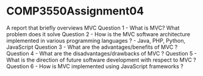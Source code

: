COMP3550Assignment04
====================

A report that briefly overviews MVC
Question 1 - What is MVC? What problem does it solve
Question 2 - How is the MVC software architecture implemented in various programming languages ? - Java, PHP, Python, JavaScript
Question 3 - What are the advantages/benefits of MVC ?
Question 4 - What are the disadvantages/drawbacks of MVC ?
Question 5 - What is the direction of future software development with respect to MVC ?
Question 6 - How is MVC implemented using JavaScript frameworks ?
